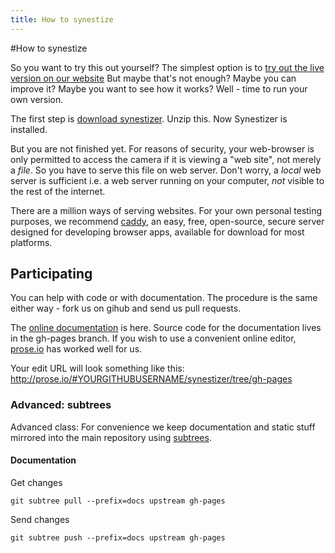 ```yaml
---
title: How to synestize
---
```


#How to synestize

So you want to try this out yourself?
The simplest option is to [try out the live version on our website](http://synestizer.com)
But maybe that's not enough? Maybe you can improve it? Maybe you want to see how it works? Well - time to run your own version.

The first step is [download synestizer](https://github.com/synestize/synestizer/archive/master.zip).
Unzip this. Now Synestizer is installed.

But you are not finished yet.
For reasons of security, your web-browser is only permitted to access the camera if it is viewing a "web site", not merely a *file*.
So you have to serve this file on web server.
Don't worry, a *local* web server is sufficient
i.e. a web server running on your computer,
*not* visible to the rest of the internet.

There are a million ways of serving websites.
For your own personal testing purposes, we recommend [caddy](https://caddyserver.com/),
an easy, free, open-source, secure server designed for developing browser apps,
available for download for most platforms.

## Participating

You can help with code or with documentation. The procedure is the same either way - fork us on gihub and send us pull requests.

The [online documentation](https://synestize.github.io/synestizer/) is here.
Source code for the documentation lives in the gh-pages branch. If you wish to use a convenient online editor, [prose.io](http://prose.io/) has worked well for us.

Your edit URL will look something like this: http://prose.io/#YOURGITHUBUSERNAME/synestizer/tree/gh-pages

### Advanced:  subtrees

Advanced class: For convenience we keep documentation and static stuff mirrored
into the main repository using [subtrees](http://blogs.atlassian.com/2013/05/alternatives-to-git-submodule-git-subtree/).

#### Documentation

Get changes 

    git subtree pull --prefix=docs upstream gh-pages
    
Send changes

    git subtree push --prefix=docs upstream gh-pages

